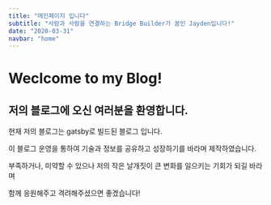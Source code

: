 ```yaml
---
title: "메인페이지 입니다"
subtitle: "사람과 사람을 연결하는 Bridge Builder가 꿈인 Jayden입니다!"
date: "2020-03-31"
navbar: "home"
---
```


# Weclcome to my Blog!

## 저의 블로그에 오신 여러분을 환영합니다.

현재 저의 블로그는 gatsby로 빌드된 블로그 입니다.

이 블로그 운영을 통하여 기술과 정보를 공유하고 성장하기를 바라며 제작하였습니다.

부족하거나, 미약할 수 있으나 저의 작은 날개짓이 큰 변화를 일으키는 기회가 되길 바라며

함께 응원해주고 격려해주셨으면 좋겠습니다!
